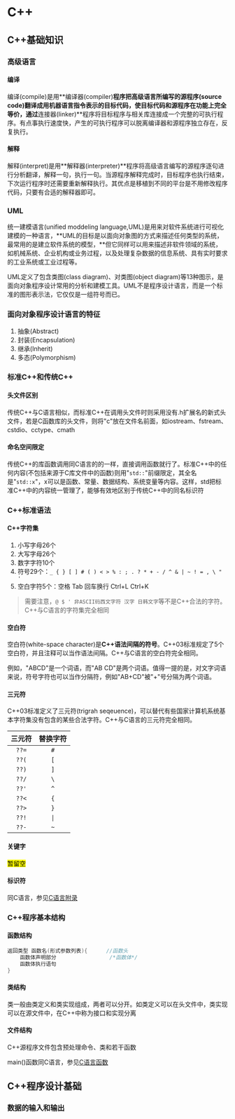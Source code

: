 # C++

## C++基础知识

### 高级语言

#### 编译

编译(compile)是用**编译器(compiler)**程序把高级语言所编写的源程序(source code)翻译成用机器语言指令表示的目标代码，使目标代码和源程序在功能上完全等价，通过**连接器(linker)**程序将目标程序与相关库连接成一个完整的可执行程序。有点事执行速度快，产生的可执行程序可以脱离编译器和源程序独立存在，反复执行。

#### 解释

解释(interpret)是用**解释器(interpreter)**程序将高级语言编写的源程序逐句进行分析翻译，解释一句，执行一句。当源程序解释完成时，目标程序也执行结束，下次运行程序时还需要重新解释执行。其优点是移植到不同的平台是不用修改程序代码，只要有合适的解释器即可。

### UML

统一建模语言(unified moddeling language,UML)是用来对软件系统进行可视化建模的一种语言，**UML的目标是以面向对象图的方式来描述任何类型的系统，最常用的是建立软件系统的模型，**但它同样可以用来描述非软件领域的系统，如机械系统、企业机构或业务过程，以及处理复杂数据的信息系统、具有实时要求的工业系统或工业过程等。

UML定义了包含类图(class diagram)、对类图(object diagram)等13种图示，是面向对象程序设计常用的分析和建模工具。UML不是程序设计语言，而是一个标准的图形表示法，它仅仅是一组符号而已。

### 面向对象程序设计语言的特征

1. 抽象(Abstract)
2. 封装(Encapsulation)
3. 继承(Inherit)
4. 多态(Polymorphism)

### 标准C++和传统C++

#### 头文件区别

传统C++与C语言相似，而标准C++在调用头文件时则采用没有.h扩展名的新式头文件，若是C函数库的头文件，则将"c"放在文件名前面，如iostream、fstream、cstdio、cctype、cmath

#### 命名空间限定

传统C++的库函数调用同C语言的的一样，直接调用函数就行了。标准C++中的任何内容(不包括来源于C库文件中的函数)则用"`std::`"前缀限定，其全名是"`std::x`"，x可以是函数、常量、数据结构、系统变量等内容。这样，std把标准C++中的内容统一管理了，能够有效地区别于传统C++中的同名标识符

### C++标准语法

#### C++字符集

1. 小写字母26个
2. 大写字母26个
3. 数字字符10个
4. 符号29个：`_ { } [ ] # ( ) < > % : ; . ? * + - / ^ & | ~ ! = , \ " '`
5. 空白字符5个：空格 Tab 回车换行 Ctrl+L Ctrl+K

>需要注意，`@ $ ' 非ASCII码西文字符 汉字 日韩文字`等不是C++合法的字符。C++与C语言的字符集完全相同

#### 空白符

空白符(white-space character)是**C++语法间隔的符号**。C++03标准规定了5个空白符，并且注释可以当作语法间隔。C++与C语言的空白符完全相同。

例如，"ABCD"是一个词语，而"AB CD"是两个词语。值得一提的是，对文字词语来说，符号字符也可以当作分隔符，例如"AB+CD"被"+"号分隔为两个词语。

#### 三元符

C++03标准定义了三元符(trigrah seqeuence)，可以替代有些国家计算机系统基本字符集没有包含的某些合法字符。C++与C语言的三元符完全相同。

|三元符|替换字符|
|:---:|:---:|
|`??=`|`#`|
|`??(`|`[`|
|`??)`|`]`|
|`??/`|`\`|
|`??'`|`^`|
|`??<`|`{`|
|`??>`|`}`|
|`??!`|`\|`|
|`??-`|`~`|

#### 关键字

<mark>暂留空</mark>

#### 标识符

同C语言，参见[C语言附录](https://github.com/nullnamelessness/Learn-C-In-Chinese?tab=readme-ov-file#%E5%87%BD%E6%95%B0 "标识符部分")

### C++程序基本结构

#### 函数结构

```cpp
返回类型 函数名(形式参数列表){      //函数头
    函数体声明部分                 /*函数体*/
    函数体执行语句
}
```

#### 类结构

类一般由类定义和类实现组成，两者可以分开。如类定义可以在头文件中，类实现可以在源文件中，在C++中称为接口和实现分离

#### 文件结构

C++源程序文件包含预处理命令、类和若干函数

main()函数同C语言，参见[C语言函数](https://github.com/nullnamelessness/Learn-C-In-Chinese?tab=readme-ov-file#%E5%87%BD%E6%95%B0 "main()函数部分")

## C++程序设计基础

### 数据的输入和输出

